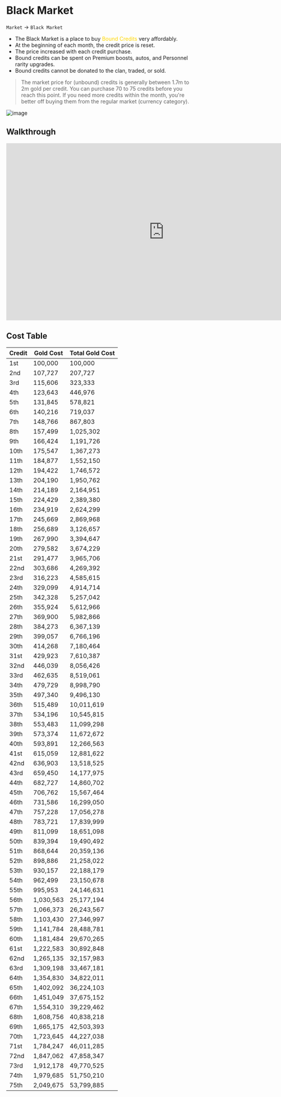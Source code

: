 # Black Market

`Market` &rarr; `Black Market`

* The Black Market is a place to buy <span style='color:gold'>Bound Credits</span> very affordably.
* At the beginning of each month, the credit price is reset.
* The price increased with each credit purchase.
* Bound credits can be spent on Premium boosts, autos, and Personnel rarity upgrades.
* Bound credits cannot be donated to the clan, traded, or sold.

> The market price for (unbound) credits is generally between 1.7m to 2m gold per credit. You can purchase 70 to 75 credits before you reach this point. If you need more credits within the month, you're better off buying them from the regular market (currency category).

![image](https://user-images.githubusercontent.com/267296/151312550-6c69adf4-2537-4d84-aeec-61208a79fa9d.png)


## Walkthrough

<iframe width="840" height="472" src="https://www.youtube.com/embed/aP0GumhbXcw" title="YouTube video player" frameborder="0" allow="accelerometer; autoplay; clipboard-write; encrypted-media; gyroscope; picture-in-picture" allowfullscreen></iframe>

## Cost Table

| Credit | Gold Cost | Total Gold Cost |
| ------ | ---- | ---------- |
| 1st | 100,000 | 100,000 |
| 2nd | 107,727 | 207,727 |
| 3rd | 115,606 | 323,333 |
| 4th | 123,643 | 446,976 |
| 5th | 131,845 | 578,821 |
| 6th | 140,216 | 719,037 |
| 7th | 148,766 | 867,803 |
| 8th | 157,499 | 1,025,302 |
| 9th | 166,424 | 1,191,726 |
| 10th | 175,547 | 1,367,273 |
| 11th | 184,877 | 1,552,150 |
| 12th | 194,422 | 1,746,572 |
| 13th | 204,190 | 1,950,762 |
| 14th | 214,189 | 2,164,951 |
| 15th | 224,429 | 2,389,380 |
| 16th | 234,919 | 2,624,299 |
| 17th | 245,669 | 2,869,968 |
| 18th | 256,689 | 3,126,657 |
| 19th | 267,990 | 3,394,647 |
| 20th | 279,582 | 3,674,229 |
| 21st | 291,477 | 3,965,706 |
| 22nd | 303,686 | 4,269,392 |
| 23rd | 316,223 | 4,585,615 |
| 24th | 329,099 | 4,914,714 |
| 25th | 342,328 | 5,257,042 |
| 26th | 355,924 | 5,612,966 |
| 27th | 369,900 | 5,982,866 |
| 28th | 384,273 | 6,367,139 |
| 29th | 399,057 | 6,766,196 |
| 30th | 414,268 | 7,180,464 |
| 31st | 429,923 | 7,610,387 |
| 32nd | 446,039 | 8,056,426 |
| 33rd | 462,635 | 8,519,061 |
| 34th | 479,729 | 8,998,790 |
| 35th | 497,340 | 9,496,130 |
| 36th | 515,489 | 10,011,619 |
| 37th | 534,196 | 10,545,815 |
| 38th | 553,483 | 11,099,298 |
| 39th | 573,374 | 11,672,672 |
| 40th | 593,891 | 12,266,563 |
| 41st | 615,059 | 12,881,622 |
| 42nd | 636,903 | 13,518,525 |
| 43rd | 659,450 | 14,177,975 |
| 44th | 682,727 | 14,860,702 |
| 45th | 706,762 | 15,567,464 |
| 46th | 731,586 | 16,299,050 |
| 47th | 757,228 | 17,056,278 |
| 48th | 783,721 | 17,839,999 |
| 49th | 811,099 | 18,651,098 |
| 50th | 839,394 | 19,490,492 |
| 51th | 868,644 | 20,359,136 |
| 52th | 898,886 | 21,258,022 |
| 53th | 930,157 | 22,188,179 |
| 54th | 962,499 | 23,150,678 |
| 55th | 995,953 | 24,146,631 |
| 56th | 1,030,563 | 25,177,194 |
| 57th | 1,066,373 | 26,243,567 |
| 58th | 1,103,430 | 27,346,997 |
| 59th | 1,141,784 | 28,488,781 |
| 60th | 1,181,484 | 29,670,265 |
| 61st | 1,222,583 | 30,892,848 |
| 62nd | 1,265,135 | 32,157,983 |
| 63rd | 1,309,198 | 33,467,181 |
| 64th | 1,354,830 | 34,822,011 |
| 65th | 1,402,092 | 36,224,103 |
| 66th | 1,451,049 | 37,675,152 |
| 67th | 1,554,310 | 39,229,462 |
| 68th | 1,608,756 | 40,838,218 |
| 69th | 1,665,175 | 42,503,393 |
| 70th | 1,723,645 | 44,227,038 |
| 71st | 1,784,247 | 46,011,285 |
| 72nd | 1,847,062 | 47,858,347 |
| 73rd | 1,912,178 | 49,770,525 |
| 74th | 1,979,685 | 51,750,210 |
| 75th | 2,049,675 | 53,799,885 |
